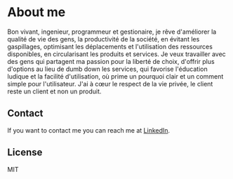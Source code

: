 # About me

Bon vivant, ingenieur, programmeur et gestionaire, je rêve d'améliorer la qualité de vie des gens, la productivité de la société, en évitant les gaspillages, optimisant les déplacements et l'utilisation des ressources disponibles, en circularisant les produits et services. Je veux travailler avec des gens qui partagent ma passion pour la liberté de choix, d'offrir plus d'options au lieu de dumb down les services, qui favorise l'éducation ludique et la facilité d'utilisation, où prime un pourquoi clair et un comment simple pour l'utilisateur. J'ai à cœur le respect de la vie privée, le client reste un client et non un produit.

## Contact

If you want to contact me you can reach me at [LinkedIn](https://www.linkedin.com/in/xavier-hudon-dansereau).

## License

MIT
